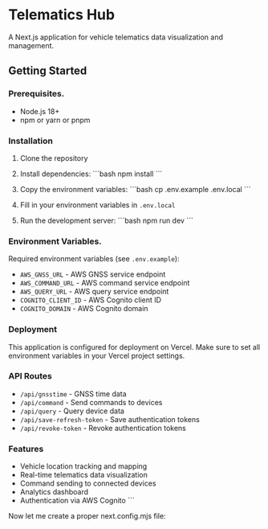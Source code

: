 # Telematics Hub

A Next.js application for vehicle telematics data visualization and management.

## Getting Started

### Prerequisites.

- Node.js 18+ 
- npm or yarn or pnpm

### Installation

1. Clone the repository
2. Install dependencies:
   \`\`\`bash
   npm install
   \`\`\`

3. Copy the environment variables:
   \`\`\`bash
   cp .env.example .env.local
   \`\`\`

4. Fill in your environment variables in `.env.local`

5. Run the development server:
   \`\`\`bash
   npm run dev
   \`\`\`

### Environment Variables. 

Required environment variables (see `.env.example`):

- `AWS_GNSS_URL` - AWS GNSS service endpoint
- `AWS_COMMAND_URL` - AWS command service endpoint  
- `AWS_QUERY_URL` - AWS query service endpoint
- `COGNITO_CLIENT_ID` - AWS Cognito client ID
- `COGNITO_DOMAIN` - AWS Cognito domain

### Deployment

This application is configured for deployment on Vercel. Make sure to set all environment variables in your Vercel project settings.

### API Routes

- `/api/gnsstime` - GNSS time data
- `/api/command` - Send commands to devices
- `/api/query` - Query device data
- `/api/save-refresh-token` - Save authentication tokens
- `/api/revoke-token` - Revoke authentication tokens

### Features

- Vehicle location tracking and mapping
- Real-time telematics data visualization
- Command sending to connected devices
- Analytics dashboard
- Authentication via AWS Cognito
\`\`\`

Now let me create a proper next.config.mjs file:
